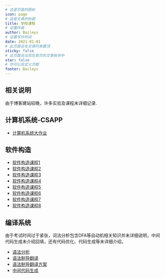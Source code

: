 ```yaml
---
# 这是页面的图标
icon: page
# 这是文章的标题
title: 学校课程
# 设置作者
author: Baileys
# 设置写作时间
date: 2021-01-01
# 此页面会在文章列表置顶
sticky: false
# 此页面会出现在首页的文章板块中
star: false
# 你可以自定义页脚
footer: Baileys
---
```


## 相关说明
由于博客建站较晚，许多实验及课程未详细记录.

## 计算机系统-CSAPP
- [计算机系统大作业](CSAPP/finalProject.html)

## 软件构造
- [软件构造课程1](SoftwareConstructure/lesson1.html)  
- [软件构造课程2](SoftwareConstructure/lesson2.html)  
- [软件构造课程3](SoftwareConstructure/lesson3.html)  
- [软件构造课程4](SoftwareConstructure/lesson4.html)  
- [软件构造课程5](SoftwareConstructure/lesson5.html)  
- [软件构造课程6](SoftwareConstructure/lesson6.html)  
- [软件构造课程7](SoftwareConstructure/lesson7.html)  
- [软件构造课程8](SoftwareConstructure/lesson8.html)  

## 编译系统
由于考试时间过于紧张，词法分析包含DFA等自动机相关知识并未详细说明，中间代码生成未介绍回填，还有代码优化、代码生成等未详细介绍。  

- [语法分析](CompileSystem/compileLesson1.html)
- [语法制导翻译](CompileSystem/compileLesson2.html)
- [语法制导翻译方案](CompileSystem/compileLesson3.html)
- [中间代码生成](CompileSystem/compileLesson4.html)

